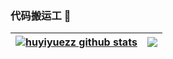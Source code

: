 ### 代码搬运工 👋

| <a href="https://github.com/huyiyuezz"><img align="center" src="https://github-readme-stats.vercel.app/api?username=huyiyuezz&show_icons=true&include_all_commits=true&theme=buefy&hide_border=true" alt="huyiyuezz github stats" /></a> | <a href="https://github.com/huyiyuezz"><img align="center" src="https://github-readme-stats.vercel.app/api/top-langs/?username=huyiyuezz&layout=compact&theme=buefy&hide_border=true" /></a> |
| ------------- | ------------- |
